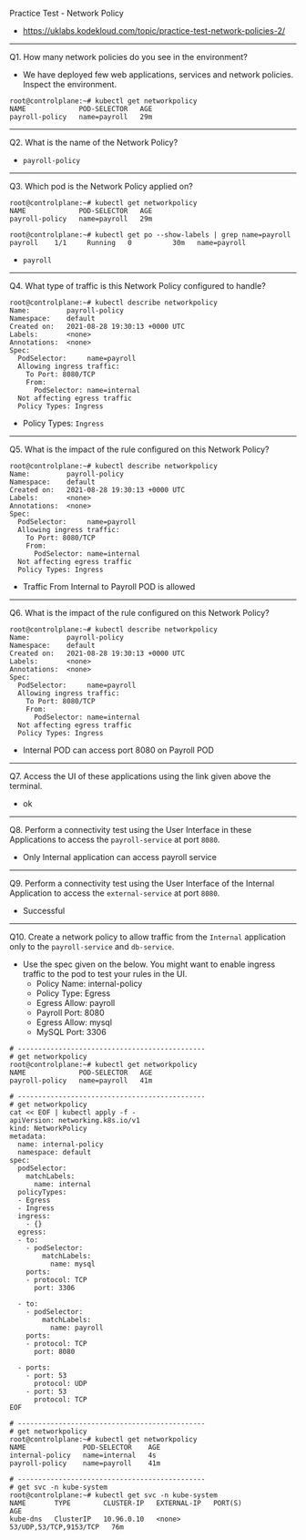 Practice Test - Network Policy

- https://uklabs.kodekloud.com/topic/practice-test-network-policies-2/

---

Q1. How many network policies do you see in the environment?

- We have deployed few web applications, services and network policies. Inspect the environment.

```shell
root@controlplane:~# kubectl get networkpolicy
NAME             POD-SELECTOR   AGE
payroll-policy   name=payroll   29m
```

---

Q2. What is the name of the Network Policy?

- `payroll-policy`

---

Q3. Which pod is the Network Policy applied on?

```shell
root@controlplane:~# kubectl get networkpolicy
NAME             POD-SELECTOR   AGE
payroll-policy   name=payroll   29m

root@controlplane:~# kubectl get po --show-labels | grep name=payroll
payroll    1/1     Running   0          30m   name=payroll
```

- `payroll`

---

Q4. What type of traffic is this Network Policy configured to handle?

```shell
root@controlplane:~# kubectl describe networkpolicy
Name:         payroll-policy
Namespace:    default
Created on:   2021-08-28 19:30:13 +0000 UTC
Labels:       <none>
Annotations:  <none>
Spec:
  PodSelector:     name=payroll
  Allowing ingress traffic:
    To Port: 8080/TCP
    From:
      PodSelector: name=internal
  Not affecting egress traffic
  Policy Types: Ingress
```

- Policy Types: `Ingress`

---

Q5. What is the impact of the rule configured on this Network Policy?

```shell
root@controlplane:~# kubectl describe networkpolicy
Name:         payroll-policy
Namespace:    default
Created on:   2021-08-28 19:30:13 +0000 UTC
Labels:       <none>
Annotations:  <none>
Spec:
  PodSelector:     name=payroll
  Allowing ingress traffic:
    To Port: 8080/TCP
    From:
      PodSelector: name=internal
  Not affecting egress traffic
  Policy Types: Ingress
```



- Traffic From Internal to Payroll POD is allowed

---

Q6. What is the impact of the rule configured on this Network Policy?

```shell
root@controlplane:~# kubectl describe networkpolicy
Name:         payroll-policy
Namespace:    default
Created on:   2021-08-28 19:30:13 +0000 UTC
Labels:       <none>
Annotations:  <none>
Spec:
  PodSelector:     name=payroll
  Allowing ingress traffic:
    To Port: 8080/TCP
    From:
      PodSelector: name=internal
  Not affecting egress traffic
  Policy Types: Ingress
```

- Internal POD can access port 8080 on Payroll POD

---

Q7. Access the UI of these applications using the link given above the terminal.

- ok

---

Q8. Perform a connectivity test using the User Interface in these Applications to access the `payroll-service` at port `8080`.

- Only Internal application can access payroll service

---

Q9. Perform a connectivity test using the User Interface of the Internal Application to access the `external-service` at port `8080`.

- Successful

---

Q10. Create a network policy to allow traffic from the `Internal` application only to the `payroll-service` and `db-service`.

- Use the spec given on the below. You might want to enable ingress traffic to the pod to test your rules in the UI.
  - Policy Name: internal-policy
  - Policy Type: Egress
  - Egress Allow: payroll
  - Payroll Port: 8080
  - Egress Allow: mysql
  - MySQL Port: 3306

```shell
# ----------------------------------------------
# get networkpolicy
root@controlplane:~# kubectl get networkpolicy
NAME             POD-SELECTOR   AGE
payroll-policy   name=payroll   41m

# ----------------------------------------------
# get networkpolicy
cat << EOF | kubectl apply -f -
apiVersion: networking.k8s.io/v1
kind: NetworkPolicy
metadata:
  name: internal-policy
  namespace: default
spec:
  podSelector:
    matchLabels:
      name: internal
  policyTypes:
  - Egress
  - Ingress
  ingress:
    - {}
  egress:
  - to:
    - podSelector:
        matchLabels:
          name: mysql
    ports:
    - protocol: TCP
      port: 3306

  - to:
    - podSelector:
        matchLabels:
          name: payroll
    ports:
    - protocol: TCP
      port: 8080

  - ports:
    - port: 53
      protocol: UDP
    - port: 53
      protocol: TCP
EOF

# ----------------------------------------------
# get networkpolicy
root@controlplane:~# kubectl get networkpolicy
NAME              POD-SELECTOR    AGE
internal-policy   name=internal   4s
payroll-policy    name=payroll    41m

# ----------------------------------------------
# get svc -n kube-system
root@controlplane:~# kubectl get svc -n kube-system
NAME       TYPE        CLUSTER-IP   EXTERNAL-IP   PORT(S)                  AGE
kube-dns   ClusterIP   10.96.0.10   <none>        53/UDP,53/TCP,9153/TCP   76m
```